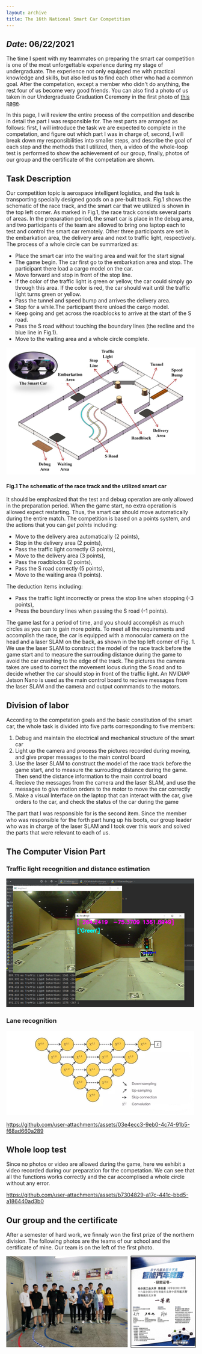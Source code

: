 ```yaml
---
layout: archive
title: The 16th National Smart Car Competition
---
```


## *Date*: 06/22/2021

The time I spent with my teammates on preparing the smart car competition is one of the most unforgettable experience during my stage of undergraduate. The experience not only equipped me with practical knowledge and skills, but also led us to find each other who had a common goal. After the competation, except a member who didn't do anything, the rest four of us become very good friends. You can also find a photo of us taken in our Undergraduate Graduation Ceremony in the first photo of [this page](/news/BA_gra.md).

In this page, I will review the entire process of the competition and describe in detail the part I was responsible for. The rest parts are arranged as follows: first, I will introduce the task we are expected to complete in the competation, and figure out which part I was in charge of, second, I will break down my responsibilities into smaller steps, and describe the goal of each step and the methods that I utilized, then, a video of the whole-loop test is performed to show the achievement of our group, finally, photos of our group and the certificate of the competation are shown.

## Task Description

Our competition topic is aerospace intelligent logistics, and the task is transporting specially designed goods on a pre-built track. Fig.1 shows the schematic of the race track, and the smart car that we utilized is shown in the top left corner. As marked in Fig.1, the race track consists several parts of areas. In the preparation period, the smart car is place in the debug area, and two participants of the team are allowed to bring one laptop each to test and control the smart car remotely. Other three participants are set in the embarkation area, the delivery area and next to traffic light, respectively. The process of a whole circle can be summarized as: 
+ Place the smart car into the waiting area and wait for the start signal
+ The game begin. The car first go to the embarkation area and stop. The participant there load a cargo model on the car.
+ Move forward and stop in front of the stop line.
+ If the color of the traffic light is green or yellow, the car could simply go through this area. If the color is red, the car should wait until the traffic light turns green or yellow.
+ Pass the tunnel and speed bump and arrives the delivery area.
+ Stop for a while.The participant there unload the cargo model.
+ Keep going and get across the roadblocks to arrive at the start of the S road.
+ Pass the S road without touching the boundary lines (the redline and the blue line in Fig.1).
+ Move to the waiting area and a whole circle complete.

<img src="/news/smart_car_imgs/road.png">

#### Fig.1 The schematic of the race track and the utilized smart car

It should be emphasized that the test and debug operation are only allowed in the preparation period. When the game start, no extra operation is allowed expect restarting. Thus, the smart car should move automatically during the entire match. The competition is based on a points system, and the actions that you can *get points* including: 
+ Move to the delivery area automatically (2 points),
+ Stop in the delivery area (2 points),
+ Pass the traffic light correctly (3 points),
+ Move to the delivery area (3 points),
+ Pass the roadblocks (2 points),
+ Pass the S road correctly (5 points),
+ Move to the waiting area (1 points).

The deduction items including: 
+ Pass the traffic light incorrectly or press the stop line when stopping (-3 points),
+ Press the boundary lines when passing the S road (-1 points).

The game last for a period of time, and you should accomplish as much circles as you can to gain more points. To meet all the requirements and accomplish the race, the car is equipped with a monocular camera on the head and a laser SLAM on the back, as shown in the top left corner of Fig. 1. We use the laser SLAM to construct the model of the race track before the game start and to measure the surrouding distance during the game to avoid the car crashing to the edge of the track. The pictures the camera takes are used to correct the movement locus during the S road and to decide whether the car should stop in front of the traffic light. An NVIDIA® Jetson Nano is used as the main control board to recieve messages from the laser SLAM and the camera and output conmmands to the motors. 

## Division of labor

According to the competation goals and the basic constitution of the smart car, the whole task is divided into five parts corresponding to five members:
1. Debug and maintain the electrical and mechanical structure of the smart car
2. Light up the camera and process the pictures recorded during moving, and give proper messages to the main control board
3. Use the laser SLAM to construct the model of the race track before the game start, and to measure the surrouding distance during the game. Then send the distance information to the main control board
4. Recieve the messages from the camera and the laser SLAM, and use the messages to give motion orders to the motor to move the car correctly
5. Make a visual Interface on the laptop that can interact with the car, give orders to the car, and check the status of the car during the game

The part that I was responsible for is the second item. Since the member who was responsible for the forth part hung up his boots, our group leader who was in charge of the laser SLAM and I took over this work and solved the parts that were relevant to each of us.

## The Computer Vision Part


### Traffic light recognition and distance estimation


<img src="/news/smart_car_imgs/traffic_light.png" width="500"/>


### Lane recognition


<img src="/news/smart_car_imgs/Unet.png" width="500"/>


https://github.com/user-attachments/assets/03e4ecc3-9eb0-4c74-91b5-f68ad660a289

## Whole loop test

Since no photos or video are allowed during the game, here we exhibit a video recorded during our preparation for the competation. We can see that all the functions works correctly and the car accomplised a whole circle without any error.

https://github.com/user-attachments/assets/b7304829-a17c-441c-bbd5-a186440ad3b0


## Our group and the certificate

After a semester of hard work, we finnaly won the first prize of the northern division. The following photos are the teams of our school and the certificate of mine. Our team is on the left of the first photo.

<img src="/news/smart_car_imgs/smart_car.png">




